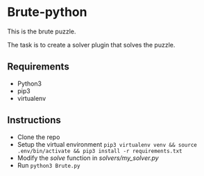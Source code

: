 # Brute-python
This is the brute puzzle.

The task is to create a solver plugin that solves the puzzle.

## Requirements
* Python3
* pip3
* virtualenv

## Instructions
* Clone the repo
* Setup the virtual environment
  `pip3 virtualenv venv && source .env/bin/activate && pip3 install -r requirements.txt`
* Modify the *solve* function in *solvers/my_solver.py*
* Run `python3 Brute.py`

